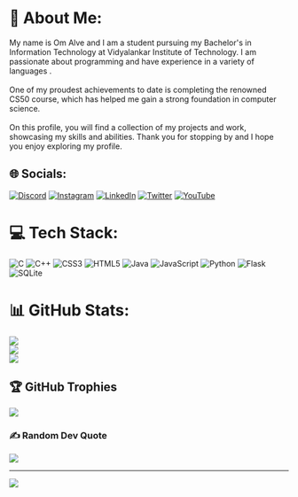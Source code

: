 # 💫 About Me:
My name is Om Alve and I am a student pursuing my Bachelor's in Information Technology at Vidyalankar Institute of Technology. I am passionate about programming and have experience in a variety of languages .<br><br>One of my proudest achievements to date is completing the renowned CS50 course, which has helped me gain a strong foundation in computer science.<br><br>On this profile, you will find a collection of my projects and work, showcasing my skills and abilities. Thank you for stopping by and I hope you enjoy exploring my profile.


## 🌐 Socials:
[![Discord](https://img.shields.io/badge/Discord-%237289DA.svg?logo=discord&logoColor=white)](htttps://discord.gg/Om#7059) [![Instagram](https://img.shields.io/badge/Instagram-%23E4405F.svg?logo=Instagram&logoColor=white)](https://instagram.com/its_om4u) [![LinkedIn](https://img.shields.io/badge/LinkedIn-%230077B5.svg?logo=linkedin&logoColor=white)](https://linkedin.com/in/om-alve-1b8645252) [![Twitter](https://img.shields.io/badge/Twitter-%231DA1F2.svg?logo=Twitter&logoColor=white)](https://twitter.com/alve_om) [![YouTube](https://img.shields.io/badge/YouTube-%23FF0000.svg?logo=YouTube&logoColor=white)](https://youtube.com/c/UCQuaWpTew9RFgjUYi60hEIw) 

# 💻 Tech Stack:
![C](https://img.shields.io/badge/c-%2300599C.svg?style=for-the-badge&logo=c&logoColor=white) ![C++](https://img.shields.io/badge/c++-%2300599C.svg?style=for-the-badge&logo=c%2B%2B&logoColor=white) ![CSS3](https://img.shields.io/badge/css3-%231572B6.svg?style=for-the-badge&logo=css3&logoColor=white) ![HTML5](https://img.shields.io/badge/html5-%23E34F26.svg?style=for-the-badge&logo=html5&logoColor=white) ![Java](https://img.shields.io/badge/java-%23ED8B00.svg?style=for-the-badge&logo=java&logoColor=white) ![JavaScript](https://img.shields.io/badge/javascript-%23323330.svg?style=for-the-badge&logo=javascript&logoColor=%23F7DF1E) ![Python](https://img.shields.io/badge/python-3670A0?style=for-the-badge&logo=python&logoColor=ffdd54) ![Flask](https://img.shields.io/badge/flask-%23000.svg?style=for-the-badge&logo=flask&logoColor=white) ![SQLite](https://img.shields.io/badge/sqlite-%2307405e.svg?style=for-the-badge&logo=sqlite&logoColor=white)
# 📊 GitHub Stats:
![](https://github-readme-stats.vercel.app/api?username=om-alve&theme=dark&hide_border=false&include_all_commits=false&count_private=false)<br/>
![](https://github-readme-streak-stats.herokuapp.com/?user=om-alve&theme=dark&hide_border=false)<br/>
![](https://github-readme-stats.vercel.app/api/top-langs/?username=om-alve&theme=dark&hide_border=false&include_all_commits=false&count_private=false&layout=compact)

## 🏆 GitHub Trophies
![](https://github-profile-trophy.vercel.app/?username=om-alve&theme=radical&no-frame=false&no-bg=true&margin-w=4)

### ✍️ Random Dev Quote
![](https://quotes-github-readme.vercel.app/api?type=horizontal&theme=radical)

---
[![](https://visitcount.itsvg.in/api?id=om-alve&icon=0&color=0)](https://visitcount.itsvg.in)

<!-- Proudly created with GPRM ( https://gprm.itsvg.in ) -->
